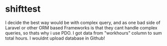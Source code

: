 # shifttest
I decide the best way would be with complex query, and  as one bad side of Laravel or other ORM based Frameworks is that they cant handle complex queries, so thats why i use PDO. I got data from "workhours" column to sum total hours. I wouldnt upload database in Github!
